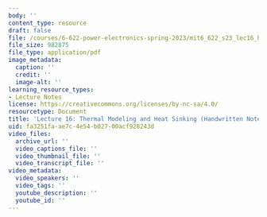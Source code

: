 ```yaml
---
body: ''
content_type: resource
draft: false
file: /courses/6-622-power-electronics-spring-2023/mit6_622_s23_lec16_hand.pdf
file_size: 982875
file_type: application/pdf
image_metadata:
  caption: ''
  credit: ''
  image-alt: ''
learning_resource_types:
- Lecture Notes
license: https://creativecommons.org/licenses/by-nc-sa/4.0/
resourcetype: Document
title: 'Lecture 16: Thermal Modeling and Heat Sinking (Handwritten Notes)'
uid: fa3251fa-ae7c-4e54-b027-00acf928243d
video_files:
  archive_url: ''
  video_captions_file: ''
  video_thumbnail_file: ''
  video_transcript_file: ''
video_metadata:
  video_speakers: ''
  video_tags: ''
  youtube_description: ''
  youtube_id: ''
---
```

